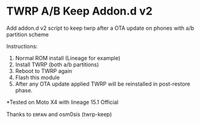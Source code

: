 # TWRP A/B Keep Addon.d v2
Add addon.d v2 script to keep twrp after a OTA update on phones with a/b partition scheme

Instructions:
1. Normal ROM install (Lineage for example)
2. Install TWRP (both a/b partitions)
3. Reboot to TWRP again
4. Flash this module
5. After any OTA update applied TWRP will be reinstalled in post-restore phase.

*Tested on Moto X4 with lineage 15.1 Official

Thanks to ᴇʀғᴀɴ and osm0sis (twrp-keep)